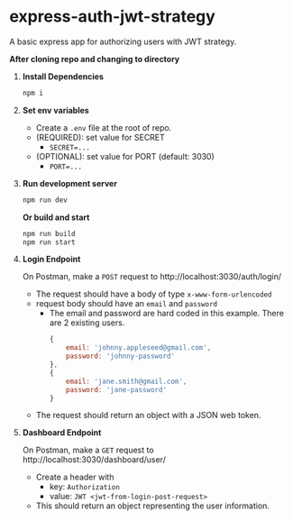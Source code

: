 # express-auth-jwt-strategy

A basic express app for authorizing users with JWT strategy.

**After cloning repo and changing to directory**

1. **Install Dependencies**

   ```bash
   npm i
   ```

1. **Set env variables**

   - Create a `.env` file at the root of repo.
   - (REQUIRED): set value for SECRET
     - `SECRET=...`
   - (OPTIONAL): set value for PORT (default: 3030)
     - `PORT=...`

1. **Run development server**

   ```bash
   npm run dev
   ```

   **Or build and start**

   ```bash
   npm run build
   npm run start
   ```

1. **Login Endpoint**

   On Postman, make a `POST` request to http://localhost:3030/auth/login/

   - The request should have a body of type `x-www-form-urlencoded`
   - request body should have an `email` and `password`
     - The email and password are hard coded in this example. There are 2 existing users.
       ```js
       {
           email: 'johnny.appleseed@gmail.com',
           password: 'johnny-password'
       },
       {
           email: 'jane.smith@gmail.com',
           password: 'jane-password'
       }
       ```
   - The request should return an object with a JSON web token.

1. **Dashboard Endpoint**

   On Postman, make a `GET` request to http://localhost:3030/dashboard/user/

   - Create a header with
     - key: `Authorization`
     - value: `JWT <jwt-from-login-post-request>`
   - This should return an object representing the user information.
